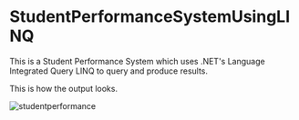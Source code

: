 # StudentPerformanceSystemUsingLINQ
This is a Student Performance System which uses .NET's Language Integrated Query LINQ to query and produce results.

This is how the output looks.

![studentperformance](https://user-images.githubusercontent.com/20373744/50246658-9e2bde00-039b-11e9-8751-c4749027419e.JPG)


